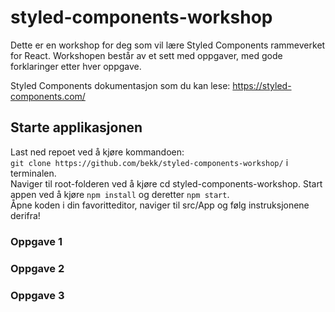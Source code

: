 # styled-components-workshop

Dette er en workshop for deg som vil lære Styled Components rammeverket for React. Workshopen består av et sett med oppgaver, med gode forklaringer etter hver oppgave.

Styled Components dokumentasjon som du kan lese: https://styled-components.com/

## Starte applikasjonen
Last ned repoet ved å kjøre kommandoen:  
  `git clone https://github.com/bekk/styled-components-workshop/` i terminalen.  
Naviger til root-folderen ved å kjøre cd styled-components-workshop. 
Start appen ved å kjøre `npm install` og deretter `npm start`.  
Åpne koden i din favoritteditor, naviger til src/App og følg instruksjonene derifra!  

### Oppgave 1 

### Oppgave 2

### Oppgave 3
